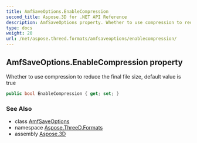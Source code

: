 ```yaml
---
title: AmfSaveOptions.EnableCompression
second_title: Aspose.3D for .NET API Reference
description: AmfSaveOptions property. Whether to use compression to reduce the final file size default value is true
type: docs
weight: 20
url: /net/aspose.threed.formats/amfsaveoptions/enablecompression/
---
```

## AmfSaveOptions.EnableCompression property

Whether to use compression to reduce the final file size, default value is true

```csharp
public bool EnableCompression { get; set; }
```

### See Also

* class [AmfSaveOptions](../)
* namespace [Aspose.ThreeD.Formats](../../../aspose.threed.formats/)
* assembly [Aspose.3D](../../../)


